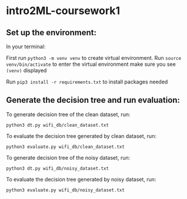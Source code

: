# intro2ML-coursework1

## Set up the environment:
In your terminal:

First run `python3 -m venv venv` to create virtual environment.
Run `source venv/bin/activate` to enter the virtual environment
make sure you see `(venv)` displayed

Run `pip3 install -r requirements.txt` to install packages needed

## Generate the decision tree and run evaluation:
To generate decision tree of the clean dataset, run: 

`python3 dt.py wifi_db/clean_dataset.txt `

To evaluate the decision tree generated by clean dataset, run: 

`python3 evaluate.py wifi_db/clean_dataset.txt `


To generate decision tree of the noisy dataset, run: 

`python3 dt.py wifi_db/noisy_dataset.txt `

To evaluate the decision tree generated by noisy dataset, run: 

`python3 evaluate.py wifi_db/noisy_dataset.txt `
